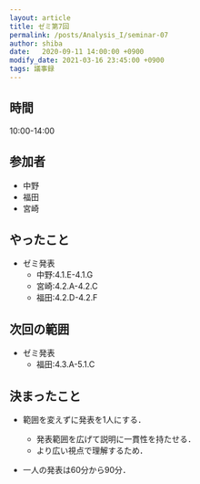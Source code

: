```yaml
---
layout: article
title: ゼミ第7回
permalink: /posts/Analysis_I/seminar-07
author: shiba
date:   2020-09-11 14:00:00 +0900
modify_date: 2021-03-16 23:45:00 +0900
tags: 議事録
---
```


## 時間

10:00-14:00

## 参加者

- 中野
- 福田
- 宮崎

## やったこと

- ゼミ発表
  - 中野:4.1.E-4.1.G
  - 宮崎:4.2.A-4.2.C
  - 福田:4.2.D-4.2.F

## 次回の範囲

- ゼミ発表
  - 福田:4.3.A-5.1.C

## 決まったこと

- 範囲を変えずに発表を1人にする．
  - 発表範囲を広げて説明に一貫性を持たせる．
  - より広い視点で理解するため．

- 一人の発表は60分から90分．
